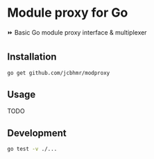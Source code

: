 # Module proxy for Go

⏩ Basic Go module proxy interface & multiplexer

## Installation

```sh
go get github.com/jcbhmr/modproxy
```

## Usage

TODO

## Development

```sh
go test -v ./...
```
